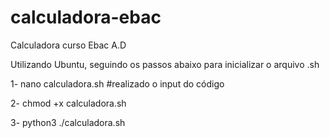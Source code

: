 # calculadora-ebac
Calculadora curso Ebac A.D

Utilizando Ubuntu, seguindo os passos abaixo para inicializar o arquivo .sh

1- nano calculadora.sh
#realizado o input do código

2- chmod +x calculadora.sh

3- python3 ./calculadora.sh

